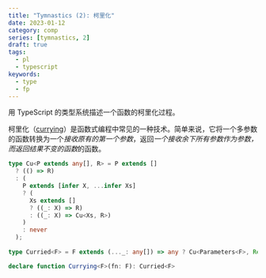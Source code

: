 ```yaml
---
title: "Tymnastics (2): 柯里化"
date: 2023-01-12
category: comp
series: [tymnastics, 2]
draft: true
tags:
  - pl
  - typescript
keywords:
  - type
  - fp
---
```


用 TypeScript 的类型系统描述一个函数的柯里化过程。

<!-- more -->

柯里化（[currying](https://en.wikipedia.org/wiki/Currying)）是函数式编程中常见的一种技术。简单来说，它将一个多参数的函数转换为一个*接收原有的第一个参数*，返回*一个接收余下所有参数作为参数，而返回结果不变的函数*的函数。


```typescript
type Cu<P extends any[], R> = P extends []
  ? (() => R)
  : (
    P extends [infer X, ...infer Xs]
    ? (
      Xs extends []
      ? ((_: X) => R)
      : ((_: X) => Cu<Xs, R>)
    )
    : never
  );
 
type Curried<F> = F extends (..._: any[]) => any ? Cu<Parameters<F>, ReturnType<F>> : never;

declare function Currying<F>(fn: F): Curried<F>
```

